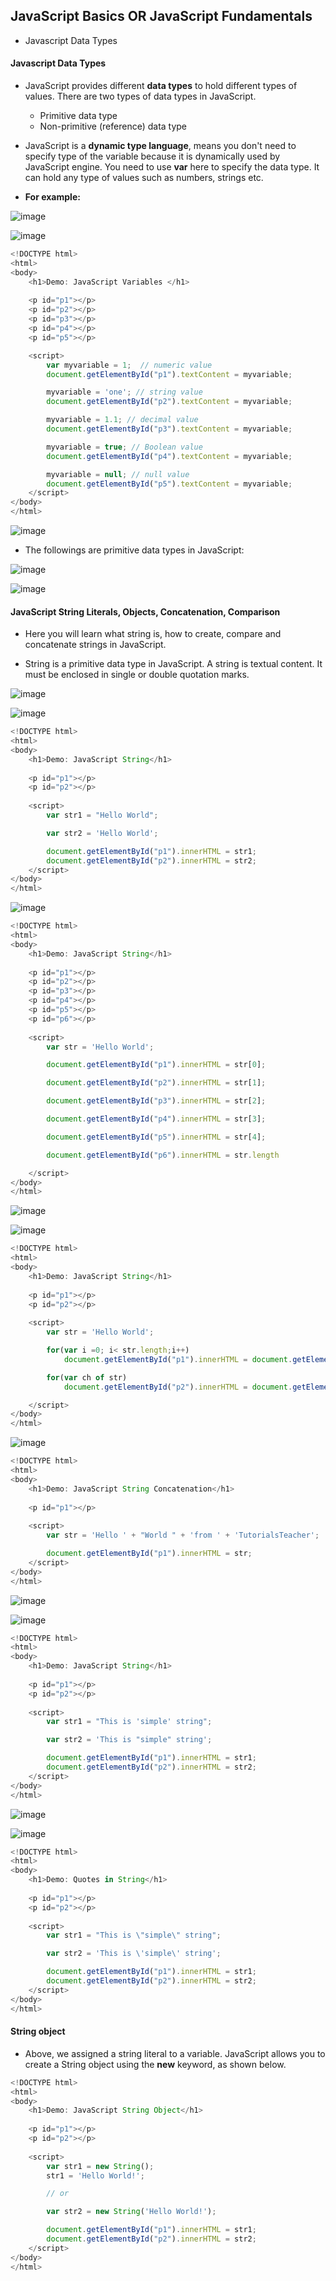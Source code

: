 ## JavaScript Basics OR JavaScript Fundamentals

* Javascript Data Types




#### Javascript Data Types

* JavaScript provides different **data types** to hold different types of values. There are two types of data types in JavaScript.
  * Primitive data type
  * Non-primitive (reference) data type

* JavaScript is a **dynamic type language**, means you don't need to specify type of the variable because it is dynamically used by JavaScript engine. You need to use **var** here to specify the data type. It can hold any type of values such as numbers, strings etc.

* **For example:**

![image](https://user-images.githubusercontent.com/40323661/153751038-5fcddb0a-2d10-4cab-82d1-9ac35e1f69ef.png)

![image](https://user-images.githubusercontent.com/40323661/153751021-2767044b-63d2-4660-b2b5-cfacd0999373.png)


```JavaScript
<!DOCTYPE html>
<html>
<body>
	<h1>Demo: JavaScript Variables </h1>
	
	<p id="p1"></p>
	<p id="p2"></p>
	<p id="p3"></p>
	<p id="p4"></p>
	<p id="p5"></p>

	<script>
		var myvariable = 1;  // numeric value
		document.getElementById("p1").textContent = myvariable;

		myvariable = 'one'; // string value
		document.getElementById("p2").textContent = myvariable;

		myvariable = 1.1; // decimal value
		document.getElementById("p3").textContent = myvariable;

		myvariable = true; // Boolean value
		document.getElementById("p4").textContent = myvariable;

		myvariable = null; // null value
		document.getElementById("p5").textContent = myvariable;
    </script>
</body>
</html>
```

![image](https://user-images.githubusercontent.com/40323661/153751137-42bc496c-f4ff-4848-bb10-c01cc6326201.png)

* The followings are primitive data types in JavaScript:

![image](https://user-images.githubusercontent.com/40323661/153751242-fced1d55-b7fe-4588-a6a7-c07d0bd3ccae.png)

![image](https://user-images.githubusercontent.com/40323661/153751358-f3e8edd9-1707-4015-84ba-0f57de5c2c62.png)

#### JavaScript String Literals, Objects, Concatenation, Comparison

* Here you will learn what string is, how to create, compare and concatenate strings in JavaScript.

* String is a primitive data type in JavaScript. A string is textual content. It must be enclosed in single or double quotation marks.

![image](https://user-images.githubusercontent.com/40323661/153752561-f239d8fc-ccf4-496d-b4c7-209791663fc9.png)

![image](https://user-images.githubusercontent.com/40323661/153752576-0ea0f414-86d7-474f-a1a7-404e09109569.png)

```JavaScript
<!DOCTYPE html>
<html>
<body>
	<h1>Demo: JavaScript String</h1>
	
	<p id="p1"></p>
	<p id="p2"></p>
	
	<script>
		var str1 = "Hello World";

		var str2 = 'Hello World';

		document.getElementById("p1").innerHTML = str1;
		document.getElementById("p2").innerHTML = str2;
    </script>
</body>
</html>
```
![image](https://user-images.githubusercontent.com/40323661/153752605-3d98aee6-1f5a-44f9-aa20-8a9bde436790.png)

```JavaScript
<!DOCTYPE html>
<html>
<body>
	<h1>Demo: JavaScript String</h1>
	
	<p id="p1"></p>
	<p id="p2"></p>
	<p id="p3"></p>
	<p id="p4"></p>
	<p id="p5"></p>
	<p id="p6"></p>
	
	<script>
		var str = 'Hello World';

		document.getElementById("p1").innerHTML = str[0];

		document.getElementById("p2").innerHTML = str[1];

		document.getElementById("p3").innerHTML = str[2];

		document.getElementById("p4").innerHTML = str[3];

		document.getElementById("p5").innerHTML = str[4];

		document.getElementById("p6").innerHTML = str.length

    </script>
</body>
</html>

```
![image](https://user-images.githubusercontent.com/40323661/153752686-1889763d-74c8-47f8-9267-351cb2f19fa6.png)

![image](https://user-images.githubusercontent.com/40323661/153752704-1fcc77ff-20d0-43d4-8939-33836b87ca5c.png)

```JavaScript
<!DOCTYPE html>
<html>
<body>
	<h1>Demo: JavaScript String</h1>
	
	<p id="p1"></p>
	<p id="p2"></p>
	
	<script>
		var str = 'Hello World';

		for(var i =0; i< str.length;i++)
		    document.getElementById("p1").innerHTML = document.getElementById("p1").innerHTML + str[i];

		for(var ch of str)
			document.getElementById("p2").innerHTML = document.getElementById("p2").innerHTML + ch;

    </script>
</body>
</html>
```
![image](https://user-images.githubusercontent.com/40323661/153752753-4e5efb5d-055f-47ad-96d5-58fb6a1991a0.png)

```JavaScript
<!DOCTYPE html>
<html>
<body>
	<h1>Demo: JavaScript String Concatenation</h1>
	
	<p id="p1"></p>
	
	<script>
		var str = 'Hello ' + "World " + 'from ' + 'TutorialsTeacher';

		document.getElementById("p1").innerHTML = str;
    </script>
</body>
</html>
```

![image](https://user-images.githubusercontent.com/40323661/153752816-8e6d7ca2-2e7c-44ef-844f-57ea9938de21.png)

![image](https://user-images.githubusercontent.com/40323661/153752826-71c5a83a-0086-4506-8c72-7c1ea8094816.png)

```JavaScript
<!DOCTYPE html>
<html>
<body>
	<h1>Demo: JavaScript String</h1>
	
	<p id="p1"></p>
	<p id="p2"></p>
	
	<script>
		var str1 = "This is 'simple' string";

		var str2 = 'This is "simple" string';

		document.getElementById("p1").innerHTML = str1;
		document.getElementById("p2").innerHTML = str2;
    </script>
</body>
</html>
```

![image](https://user-images.githubusercontent.com/40323661/153753102-a888cd44-405f-4483-9b0b-bd47b9f77fb4.png)

![image](https://user-images.githubusercontent.com/40323661/153753114-6647c049-190c-46f3-b9e1-99b5742bc0c6.png)

```JavaScript
<!DOCTYPE html>
<html>
<body>
	<h1>Demo: Quotes in String</h1>
	
	<p id="p1"></p>
	<p id="p2"></p>
	
	<script>
		var str1 = "This is \"simple\" string";

		var str2 = 'This is \'simple\' string';

		document.getElementById("p1").innerHTML = str1;
		document.getElementById("p2").innerHTML = str2;
    </script>
</body>
</html>
```
#### String object

* Above, we assigned a string literal to a variable. JavaScript allows you to create a String object using the **new** keyword, as shown below.

```JavaScript
<!DOCTYPE html>
<html>
<body>
	<h1>Demo: JavaScript String Object</h1>
	
	<p id="p1"></p>
	<p id="p2"></p>
	
	<script>
		var str1 = new String();
		str1 = 'Hello World!';

		// or 

		var str2 = new String('Hello World!');

		document.getElementById("p1").innerHTML = str1;
		document.getElementById("p2").innerHTML = str2;
    </script>
</body>
</html>
```


